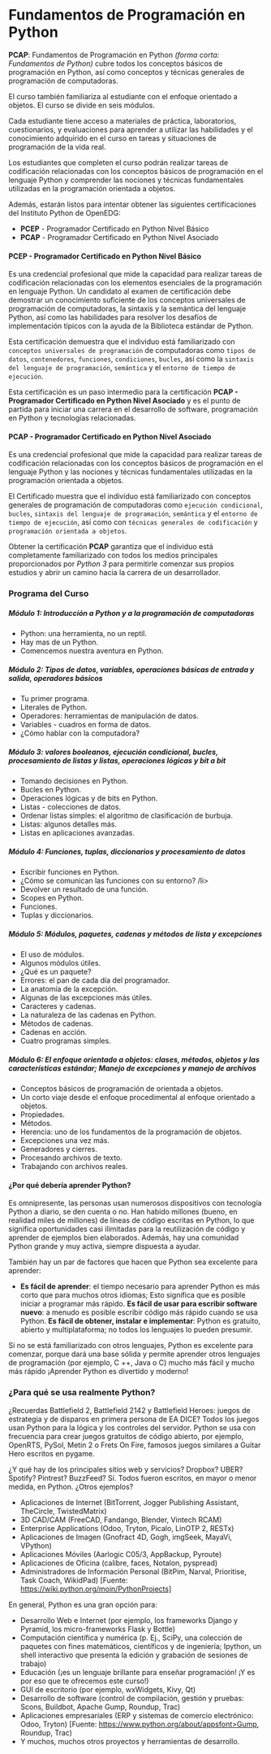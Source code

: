 # Fundamentos de Programación en Python

**PCAP**: Fundamentos de Programación en Python _(forma corta: Fundamentos de Python)_ cubre todos los conceptos básicos de programación en Python, así como conceptos y técnicas generales de programación de computadoras.

El curso también familiariza al estudiante con el enfoque orientado a objetos. El curso se divide en seis módulos.

Cada estudiante tiene acceso a materiales de práctica, laboratorios, cuestionarios, y evaluaciones para aprender a utilizar las habilidades y el conocimiento adquirido en el curso en tareas y situaciones de programación de la vida real.

Los estudiantes que completen el curso podrán realizar tareas de codificación relacionadas con los conceptos básicos de programación en el lenguaje Python y comprender las nociones y técnicas fundamentales utilizadas en la programación orientada a objetos.

Además, estarán listos para intentar obtener las siguientes certificaciones del Instituto Python de OpenEDG:

- **PCEP** - Programador Certificado en Python Nivel Básico
- **PCAP** - Programador Certificado en Python Nivel Asociado

#### PCEP - Programador Certificado en Python Nivel Básico
Es una credencial profesional que mide la capacidad para realizar tareas de codificación relacionadas con los elementos esenciales de la programación en lenguaje Python. Un candidato al examen de certificación debe demostrar un conocimiento suficiente de los conceptos universales de programación de computadoras, la sintaxis y la semántica del lenguaje Python, así como las habilidades para resolver los desafíos de implementación típicos con la ayuda de la Biblioteca estándar de Python.

Esta certificación demuestra que el individuo está familiarizado con `conceptos universales de programación` de computadoras como `tipos de datos`, `contenedores`, `funciones`, `condiciones`, `bucles`, así como la `sintaxis del lenguaje de programación`, `semántica` y el `entorno de tiempo de ejecución`.

Esta certificación es un paso intermedio para la certificación **PCAP - Programador Certificado en Python Nivel Asociado** y es el punto de partida para iniciar una carrera en el desarrollo de software, programación en Python y tecnologías relacionadas.

#### PCAP - Programador Certificado en Python Nivel Asociado
Es una credencial profesional que mide la capacidad para realizar tareas de codificación relacionadas con los conceptos básicos de programación en el lenguaje Python y las nociones y técnicas fundamentales utilizadas en la programación orientada a objetos.

El Certificado muestra que el individuo está familiarizado con conceptos generales de programación de computadoras como `ejecución condicional`, `bucles`, `sintaxis del lenguaje de programación`, `semántica` y el `entorno de tiempo de ejecución`, así como con `técnicas generales de codificación` y `programación orientada a objetos`.

Obtener la certificación **PCAP** garantiza que el individuo está completamente familiarizado con todos los medios principales proporcionados por _Python 3_ para permitirle comenzar sus propios estudios y abrir un camino hacia la carrera de un desarrollador.

### Programa del Curso

##### Módulo 1: Introducción a Python y a la programación de computadoras
- Python: una herramienta, no un reptil.
- Hay mas de un Python.
- Comencemos nuestra aventura en Python.

##### Módulo 2: Tipos de datos, variables, operaciones básicas de entrada y salida, operadores básicos
- Tu primer programa.
- Literales de Python.
- Operadores: herramientas de manipulación de datos.
- Variables - cuadros en forma de datos.
- ¿Cómo hablar con la computadora?

##### Módulo 3: valores booleanos, ejecución condicional, bucles, procesamiento de listas y listas, operaciones lógicas y bit a bit
- Tomando decisiones en Python.
- Bucles en Python.
- Operaciones lógicas y de bits en Python.
- Listas - colecciones de datos.
- Ordenar listas simples: el algoritmo de clasificación de burbuja.
- Listas: algunos detalles más.
- Listas en aplicaciones avanzadas.

##### Módulo 4: Funciones, tuplas, diccionarios y procesamiento de datos
- Escribir funciones en Python.
- ¿Cómo se comunican las funciones con su entorno? /li>
- Devolver un resultado de una función.
- Scopes en Python.
- Funciones.
- Tuplas y diccionarios.

##### Módulo 5: Módulos, paquetes, cadenas y métodos de lista y excepciones
- El uso de módulos.
- Algunos módulos útiles.
- ¿Qué es un paquete?
- Errores: el pan de cada día del programador.
- La anatomía de la excepción.
- Algunas de las excepciones más útiles.
- Caracteres y cadenas.
- La naturaleza de las cadenas en Python.
- Métodos de cadenas.
- Cadenas en acción.
- Cuatro programas simples.

##### Módulo 6: El enfoque orientado a objetos: clases, métodos, objetos y las características estándar; Manejo de excepciones y manejo de archivos
- Conceptos básicos de programación de orientada a objetos.
- Un corto viaje desde el enfoque procedimental al enfoque orientado a objetos.
- Propiedades.
- Métodos.
- Herencia: uno de los fundamentos de la programación de objetos.
- Excepciones una vez más.
- Generadores y cierres.
- Procesando archivos de texto.
- Trabajando con archivos reales.

#### ¿Por qué debería aprender Python?
Es omnipresente, las personas usan numerosos dispositivos con tecnología Python a diario, se den cuenta o no. Han habido millones (bueno, en realidad miles de millones) de líneas de código escritas en Python, lo que significa oportunidades casi ilimitadas para la reutilización de código y aprender de ejemplos bien elaborados. Además, hay una comunidad Python grande y muy activa, siempre dispuesta a ayudar.

También hay un par de factores que hacen que Python sea excelente para aprender:
- **Es fácil de aprender**: el tiempo necesario para aprender Python es más corto que para muchos otros idiomas; Esto significa que es posible iniciar a programar más rápido.
**Es fácil de usar para escribir software nuevo**: a menudo es posible escribir código más rápido cuando se usa Python.
**Es fácil de obtener, instalar e implementar**: Python es gratuito, abierto y multiplataforma; no todos los lenguajes lo pueden presumir.

Si no se está familiarizado con otros lenguajes, Python es excelente para comenzar, porque dará una base sólida y permite aprender otros lenguajes de programación (por ejemplo, C ++, Java o C) mucho más fácil y mucho más rápido ¡Aprender Python es divertido y moderno!

### ¿Para qué se usa realmente Python?
¿Recuerdas Battlefield 2, Battlefield 2142 y Battlefield Heroes: juegos de estrategia y de disparos en primera persona de EA DICE? Todos los juegos usan Python para la lógica y los controles del servidor. Python se usa con frecuencia para crear juegos gratuitos de código abierto, por ejemplo, OpenRTS, PySol, Metin 2 o Frets On Fire, famosos juegos similares a Guitar Hero escritos en pygame.

¿Y qué hay de los principales sitios web y servicios? Dropbox? UBER? Spotify? Pintrest? BuzzFeed? Sí. Todos fueron escritos, en mayor o menor medida, en Python. ¿Otros ejemplos?
- Aplicaciones de Internet (BitTorrent, Jogger Publishing Assistant, TheCircle, TwistedMatrix)
- 3D CAD/CAM (FreeCAD, Fandango, Blender, Vintech RCAM)
- Enterprise Applications (Odoo, Tryton, Picalo, LinOTP 2, RESTx)
- Aplicaciones de Imagen (Gnofract 4D, Gogh, imgSeek, MayaVi, VPython)
- Aplicaciones Móviles (Aarlogic C05/3, AppBackup, Pyroute)
- Aplicaciones de Oficina (calibre, faces, Notalon, pyspread)
- Administradores de Información Personal (BitPim, Narval, Prioritise, Task Coach, WikidPad) [Fuente: https://wiki.python.org/moin/PythonProjects]

En general, Python es una gran opción para:
- Desarrollo Web e Internet (por ejemplo, los frameworks Django y Pyramid, los micro-frameworks Flask y Bottle)
- Computación científica y numérica (p. Ej., SciPy, una colección de paquetes con fines matemáticos, científicos y de ingeniería; Ipython, un shell interactivo que presenta la edición y grabación de sesiones de trabajo)
- Educación (¡es un lenguaje brillante para enseñar programación! ¡Y es por eso que te ofrecemos este curso!)
- GUI de escritorio (por ejemplo, wxWidgets, Kivy, Qt)
- Desarrollo de software (control de compilación, gestión y pruebas: Scons, Buildbot, Apache Gump, Roundup, Trac)
- Aplicaciones empresariales (ERP y sistemas de comercio electrónico: Odoo, Tryton) [Fuente: https://www.python.org/about/appsfont>Gump, Roundup, Trac)
- Y muchos, muchos otros proyectos y herramientas de desarrollo.
